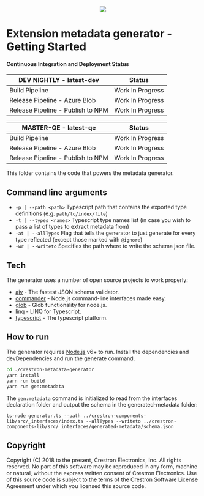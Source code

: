 <p align="center">
  <img src="https://kenticoprod.azureedge.net/kenticoblob/crestron/media/crestron/generalsiteimages/crestron-logo.png">
</p>
 
# Extension metadata generator - Getting Started

#### Continuous Integration and Deployment Status

| DEV NIGHTLY - latest-dev | Status |
| ------ | ----------- |
| Build Pipeline | Work In Progress |
| Release Pipeline - Azure Blob | Work In Progress |
| Release Pipeline - Publish to NPM | Work In Progress |

| MASTER-QE - latest-qe | Status |
| ------ | ----------- |
| Build Pipeline | Work In Progress |
| Release Pipeline - Azure Blob | Work In Progress |
| Release Pipeline - Publish to NPM | Work In Progress |

This folder contains the code that powers the metadata generator.

## Command line arguments

- ```-p | --path <path>``` Typescript path that contains the exported type definitions (e.g. ```path/to/index/file```)
- ```-t | --types <names>``` Typescript type names list (in case you wish to pass a list of types to extract metadata from)
- ```-at | --allTypes``` Flag that tells the generator to just generate for every type reflected (except those marked with ```@ignore```)
- ```-wr | --writeto``` Specifies the path where to write the schema json file.

## Tech

The generator uses a number of open source projects to work properly:

- [ajv](https://github.com/epoberezkin/ajv) - The fastest JSON schema validator.
- [commander](https://github.com/tj/commander.js/) - Node.js command-line interfaces made easy.
- [glob](https://github.com/isaacs/node-glob) - Glob functionality for node.js.
- [linq](https://github.com/mihaifm/linq) - LINQ for Typescript.
- [typescript](https://www.typescriptlang.org/) - The typescript platform.

## How to run

The generator requires [Node.js](https://nodejs.org/) v6+ to run.
Install the dependencies and devDependencies and run the generate command.

```sh
cd ./crestron-metadata-generator
yarn install
yarn run build
yarn run gen:metadata
```

The ```gen:metadata``` command is initialized to read from the interfaces declaration folder and output the schema in the generated-metadata folder:

```ts-node generator.ts --path ../crestron-components-lib/src/_interfaces/index.ts --allTypes --writeto ../crestron-components-lib/src/_interfaces/generated-metadata/schema.json```

## Copyright


Copyright (C) 2018 to the present, Crestron Electronics, Inc.
All rights reserved.
No part of this software may be reproduced in any form, machine
or natural, without the express written consent of Crestron Electronics.
Use of this source code is subject to the terms of the Crestron Software License Agreement
under which you licensed this source code.
